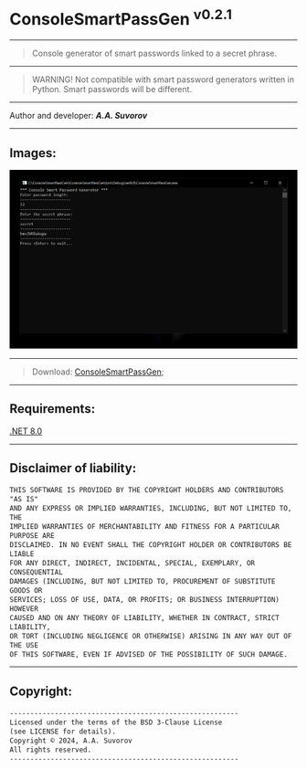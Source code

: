 # ConsoleSmartPassGen <sup>v0.2.1</sup>

***

> Console generator of smart passwords linked to a secret phrase.

***

> WARNING! Not compatible with smart password generators written in Python. Smart passwords will be different.

***

Author and developer: ___A.A. Suvorov___

***

## Images:

![logo](https://github.com/smartlegionlab/ConsoleSmartPassGen/raw/master/data/images/ConsoleSmartPassGen.png)

***

> Download: [ConsoleSmartPassGen](https://github.com/smartlegionlab/ConsoleSmartPassGen/releases/download/v0.2.1/ConsoleSmartPassGen.zip);

***

## Requirements:

[.NET 8.0](https://aka.ms/dotnet-core-applaunch?missing_runtime=true&arch=x64&rid=win-x64&os=win10&apphost_version=8.0.1)

***

## Disclaimer of liability:

    THIS SOFTWARE IS PROVIDED BY THE COPYRIGHT HOLDERS AND CONTRIBUTORS "AS IS"
    AND ANY EXPRESS OR IMPLIED WARRANTIES, INCLUDING, BUT NOT LIMITED TO, THE
    IMPLIED WARRANTIES OF MERCHANTABILITY AND FITNESS FOR A PARTICULAR PURPOSE ARE
    DISCLAIMED. IN NO EVENT SHALL THE COPYRIGHT HOLDER OR CONTRIBUTORS BE LIABLE
    FOR ANY DIRECT, INDIRECT, INCIDENTAL, SPECIAL, EXEMPLARY, OR CONSEQUENTIAL
    DAMAGES (INCLUDING, BUT NOT LIMITED TO, PROCUREMENT OF SUBSTITUTE GOODS OR
    SERVICES; LOSS OF USE, DATA, OR PROFITS; OR BUSINESS INTERRUPTION) HOWEVER
    CAUSED AND ON ANY THEORY OF LIABILITY, WHETHER IN CONTRACT, STRICT LIABILITY,
    OR TORT (INCLUDING NEGLIGENCE OR OTHERWISE) ARISING IN ANY WAY OUT OF THE USE
    OF THIS SOFTWARE, EVEN IF ADVISED OF THE POSSIBILITY OF SUCH DAMAGE.

***

## Copyright:
    --------------------------------------------------------
    Licensed under the terms of the BSD 3-Clause License
    (see LICENSE for details).
    Copyright © 2024, A.A. Suvorov
    All rights reserved.
    --------------------------------------------------------